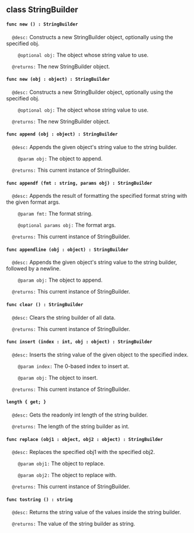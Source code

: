 ## class StringBuilder

#### ```func new () : StringBuilder```

&nbsp;&nbsp;&nbsp;&nbsp;```@desc:``` Constructs a new StringBuilder object, optionally using the specified obj.

&nbsp;&nbsp;&nbsp;&nbsp;&nbsp;&nbsp;&nbsp;&nbsp;```@optional obj:``` The object whose string value to use.

&nbsp;&nbsp;&nbsp;&nbsp;```@returns:``` The new StringBuilder object.

#### ```func new (obj : object) : StringBuilder```

&nbsp;&nbsp;&nbsp;&nbsp;```@desc:``` Constructs a new StringBuilder object, optionally using the specified obj.

&nbsp;&nbsp;&nbsp;&nbsp;&nbsp;&nbsp;&nbsp;&nbsp;```@optional obj:``` The object whose string value to use.

&nbsp;&nbsp;&nbsp;&nbsp;```@returns:``` The new StringBuilder object.

#### ```func append (obj : object) : StringBuilder```

&nbsp;&nbsp;&nbsp;&nbsp;```@desc:``` Appends the given object's string value to the string builder.

&nbsp;&nbsp;&nbsp;&nbsp;&nbsp;&nbsp;&nbsp;&nbsp;```@param obj:``` The object to append.

&nbsp;&nbsp;&nbsp;&nbsp;```@returns:``` This current instance of StringBuilder.

#### ```func appendf (fmt : string, params obj) : StringBuilder```

&nbsp;&nbsp;&nbsp;&nbsp;```@desc:``` Appends the result of formatting the specified format string with the given format args.

&nbsp;&nbsp;&nbsp;&nbsp;&nbsp;&nbsp;&nbsp;&nbsp;```@param fmt:``` The format string.

&nbsp;&nbsp;&nbsp;&nbsp;&nbsp;&nbsp;&nbsp;&nbsp;```@optional params obj:``` The format args.

&nbsp;&nbsp;&nbsp;&nbsp;```@returns:``` This current instance of StringBuilder.

#### ```func appendline (obj : object) : StringBuilder```

&nbsp;&nbsp;&nbsp;&nbsp;```@desc:``` Appends the given object's string value to the string builder, followed by a newline.

&nbsp;&nbsp;&nbsp;&nbsp;&nbsp;&nbsp;&nbsp;&nbsp;```@param obj:``` The object to append.

&nbsp;&nbsp;&nbsp;&nbsp;```@returns:``` This current instance of StringBuilder.

#### ```func clear () : StringBuilder```

&nbsp;&nbsp;&nbsp;&nbsp;```@desc:``` Clears the string builder of all data.

&nbsp;&nbsp;&nbsp;&nbsp;```@returns:``` This current instance of StringBuilder.

#### ```func insert (index : int, obj : object) : StringBuilder```

&nbsp;&nbsp;&nbsp;&nbsp;```@desc:``` Inserts the string value of the given object to the specified index.

&nbsp;&nbsp;&nbsp;&nbsp;&nbsp;&nbsp;&nbsp;&nbsp;```@param index:``` The 0-based index to insert at.

&nbsp;&nbsp;&nbsp;&nbsp;&nbsp;&nbsp;&nbsp;&nbsp;```@param obj:``` The object to insert.

&nbsp;&nbsp;&nbsp;&nbsp;```@returns:``` This current instance of StringBuilder.

#### ```length { get; }```

&nbsp;&nbsp;&nbsp;&nbsp;```@desc:``` Gets the readonly int length of the string builder.

&nbsp;&nbsp;&nbsp;&nbsp;```@returns:``` The length of the string builder as int.

#### ```func replace (obj1 : object, obj2 : object) : StringBuilder```

&nbsp;&nbsp;&nbsp;&nbsp;```@desc:``` Replaces the specified obj1 with the specified obj2.

&nbsp;&nbsp;&nbsp;&nbsp;&nbsp;&nbsp;&nbsp;&nbsp;```@param obj1:``` The object to replace.

&nbsp;&nbsp;&nbsp;&nbsp;&nbsp;&nbsp;&nbsp;&nbsp;```@param obj2:``` The object to replace with.

&nbsp;&nbsp;&nbsp;&nbsp;```@returns:``` This current instance of StringBuilder.

#### ```func tostring () : string```

&nbsp;&nbsp;&nbsp;&nbsp;```@desc:``` Returns the string value of the values inside the string builder.

&nbsp;&nbsp;&nbsp;&nbsp;```@returns:``` The value of the string builder as string.

